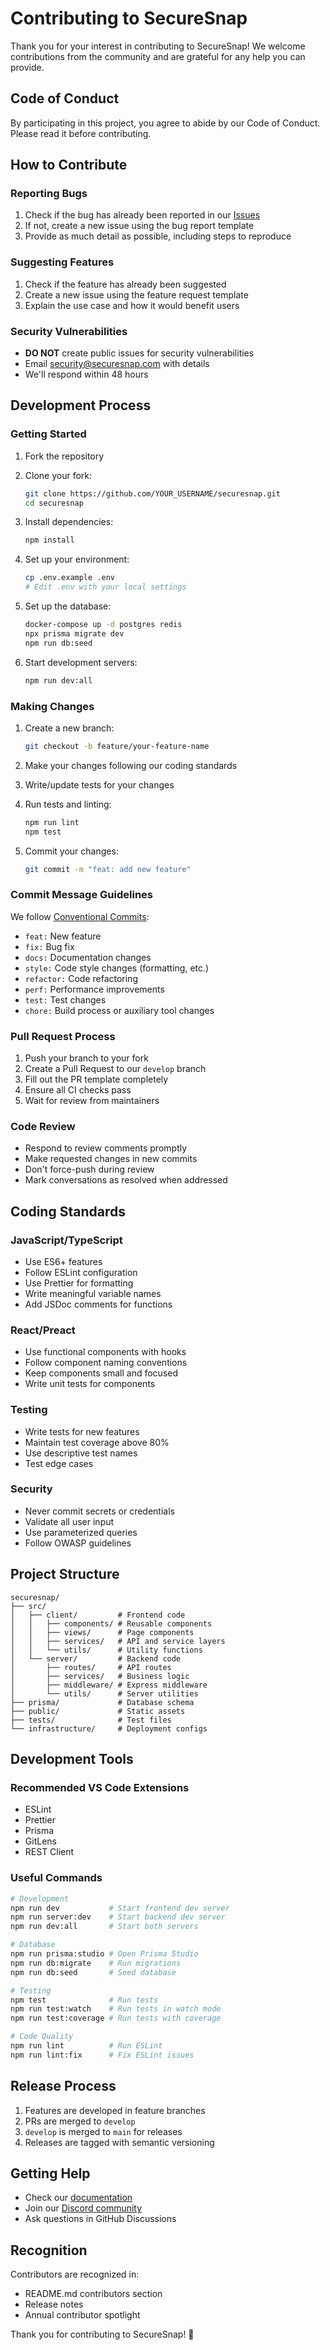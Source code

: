 # Contributing to SecureSnap

Thank you for your interest in contributing to SecureSnap! We welcome contributions from the community and are grateful for any help you can provide.

## Code of Conduct

By participating in this project, you agree to abide by our Code of Conduct. Please read it before contributing.

## How to Contribute

### Reporting Bugs

1. Check if the bug has already been reported in our [Issues](https://github.com/securesnap/securesnap/issues)
2. If not, create a new issue using the bug report template
3. Provide as much detail as possible, including steps to reproduce

### Suggesting Features

1. Check if the feature has already been suggested
2. Create a new issue using the feature request template
3. Explain the use case and how it would benefit users

### Security Vulnerabilities

- **DO NOT** create public issues for security vulnerabilities
- Email security@securesnap.com with details
- We'll respond within 48 hours

## Development Process

### Getting Started

1. Fork the repository
2. Clone your fork:
   ```bash
   git clone https://github.com/YOUR_USERNAME/securesnap.git
   cd securesnap
   ```

3. Install dependencies:
   ```bash
   npm install
   ```

4. Set up your environment:
   ```bash
   cp .env.example .env
   # Edit .env with your local settings
   ```

5. Set up the database:
   ```bash
   docker-compose up -d postgres redis
   npx prisma migrate dev
   npm run db:seed
   ```

6. Start development servers:
   ```bash
   npm run dev:all
   ```

### Making Changes

1. Create a new branch:
   ```bash
   git checkout -b feature/your-feature-name
   ```

2. Make your changes following our coding standards

3. Write/update tests for your changes

4. Run tests and linting:
   ```bash
   npm run lint
   npm test
   ```

5. Commit your changes:
   ```bash
   git commit -m "feat: add new feature"
   ```

### Commit Message Guidelines

We follow [Conventional Commits](https://www.conventionalcommits.org/):

- `feat:` New feature
- `fix:` Bug fix
- `docs:` Documentation changes
- `style:` Code style changes (formatting, etc.)
- `refactor:` Code refactoring
- `perf:` Performance improvements
- `test:` Test changes
- `chore:` Build process or auxiliary tool changes

### Pull Request Process

1. Push your branch to your fork
2. Create a Pull Request to our `develop` branch
3. Fill out the PR template completely
4. Ensure all CI checks pass
5. Wait for review from maintainers

### Code Review

- Respond to review comments promptly
- Make requested changes in new commits
- Don't force-push during review
- Mark conversations as resolved when addressed

## Coding Standards

### JavaScript/TypeScript

- Use ES6+ features
- Follow ESLint configuration
- Use Prettier for formatting
- Write meaningful variable names
- Add JSDoc comments for functions

### React/Preact

- Use functional components with hooks
- Follow component naming conventions
- Keep components small and focused
- Write unit tests for components

### Testing

- Write tests for new features
- Maintain test coverage above 80%
- Use descriptive test names
- Test edge cases

### Security

- Never commit secrets or credentials
- Validate all user input
- Use parameterized queries
- Follow OWASP guidelines

## Project Structure

```
securesnap/
├── src/
│   ├── client/         # Frontend code
│   │   ├── components/ # Reusable components
│   │   ├── views/      # Page components
│   │   ├── services/   # API and service layers
│   │   └── utils/      # Utility functions
│   └── server/         # Backend code
│       ├── routes/     # API routes
│       ├── services/   # Business logic
│       ├── middleware/ # Express middleware
│       └── utils/      # Server utilities
├── prisma/             # Database schema
├── public/             # Static assets
├── tests/              # Test files
└── infrastructure/     # Deployment configs
```

## Development Tools

### Recommended VS Code Extensions

- ESLint
- Prettier
- Prisma
- GitLens
- REST Client

### Useful Commands

```bash
# Development
npm run dev           # Start frontend dev server
npm run server:dev    # Start backend dev server
npm run dev:all       # Start both servers

# Database
npm run prisma:studio # Open Prisma Studio
npm run db:migrate    # Run migrations
npm run db:seed       # Seed database

# Testing
npm test              # Run tests
npm run test:watch    # Run tests in watch mode
npm run test:coverage # Run tests with coverage

# Code Quality
npm run lint          # Run ESLint
npm run lint:fix      # Fix ESLint issues
```

## Release Process

1. Features are developed in feature branches
2. PRs are merged to `develop`
3. `develop` is merged to `main` for releases
4. Releases are tagged with semantic versioning

## Getting Help

- Check our [documentation](https://docs.securesnap.com)
- Join our [Discord community](https://discord.gg/securesnap)
- Ask questions in GitHub Discussions

## Recognition

Contributors are recognized in:
- README.md contributors section
- Release notes
- Annual contributor spotlight

Thank you for contributing to SecureSnap! 🎉
